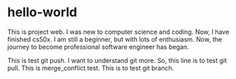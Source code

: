 # hello-world

This is project web.
I was new to computer science and coding.
Now, I have finished cs50x.
I am still a beginner, but with lots of enthusiasm.
Now, the journey to become professional software engineer has began.

This is test git push.
I want to understand git more.
So, this line is to test git pull.
This is merge_conflict test.
This is to test git branch.

